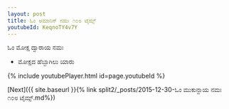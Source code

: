 ```yaml
---
layout: post
title: ಓಂ ಅಮಾನಿನ್ ನಮಃ ೧೦೮ ಟೈಮ್ಸ್
youtubeId: KeqnoTY4v7Y
---
```

 
 
 ಓಂ ಮೋಕ್ಷ ದ್ವಾರಾಯ ನಮಃ  
 
 -  ಮೋಕ್ಷದ ಹೆಬ್ಬಾಗಿಲು ಯಾರು 
 
  
 
  
 
 
 
 
 
 


{% include youtubePlayer.html id=page.youtubeId %}
 
[Next]({{ site.baseurl }}{% link  split2/_posts/2015-12-30-ಓಂ ಮುಕುನ್ದಾಯ ನಮಃ ೧೦೮ ಟೈಮ್ಸ್.md%})
 
